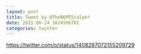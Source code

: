 ```yaml
--- 
layout: post 
title: Tweet by @TheNOPEScalper 
date: 2021-06-24 1624596782 
categories: twitter 
--- 
```

https://twitter.com/o/status/1408287072155209729